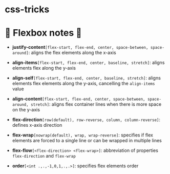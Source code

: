 # css-tricks
# :pencil: Flexbox notes :triangular_ruler:

+ **justify-content**`[flex-start, flex-end, center, space-between, space-around]`: aligns the flex elements along the x-axis

+ **align-items**`[flex-start, flex-end, center, baseline, stretch]`: aligns elements flex along the y-axis

+ **align-self**`[flex-start, flex-end, center, baseline, stretch]`: aligns elements flex elements along the y-axis, cancelling the `align-items` value

+ **align-content**`[flex-start, flex-end, center, space-between, space-around, stretch]`: aligns flex container lines when there is more space on the y-axis
+ **flex-direction**`[row(default), row-reverse, column, column-reverse]`: defines x-axis direction

+ **flex-wrap**`[nowrap(default), wrap, wrap-reverse]`: specifies if flex elements are forced to a single line or can be wrapped in multiple lines 

+ **flex-flow**`[<flex-direction> <flex-wrap>]`: abbreviation of properties `flex-direction` and `flex-wrap`

+ **order**`[<int .,.,-1,0,1,.,.>]`: specifies flex elements order
